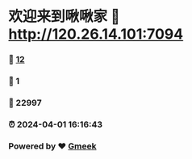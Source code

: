 # 欢迎来到啾啾家 :link: http://120.26.14.101:7094 
### :page_facing_up: [12](http://120.26.14.101:7094/tag.html) 
### :speech_balloon: 1 
### :hibiscus: 22997 
### :alarm_clock: 2024-04-01 16:16:43 
### Powered by :heart: [Gmeek](https://github.com/Meekdai/Gmeek)
